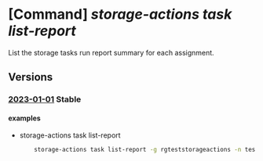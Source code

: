 # [Command] _storage-actions task list-report_

List the storage tasks run report summary for each assignment.

## Versions

### [2023-01-01](/Resources/mgmt-plane/L3N1YnNjcmlwdGlvbnMve30vcmVzb3VyY2Vncm91cHMve30vcHJvdmlkZXJzL21pY3Jvc29mdC5zdG9yYWdlYWN0aW9ucy9zdG9yYWdldGFza3Mve30vcmVwb3J0cw==/2023-01-01.xml) **Stable**

<!-- mgmt-plane /subscriptions/{}/resourcegroups/{}/providers/microsoft.storageactions/storagetasks/{}/reports 2023-01-01 -->

#### examples

- storage-actions task list-report
    ```bash
        storage-actions task list-report -g rgteststorageactions -n testtask1
    ```
